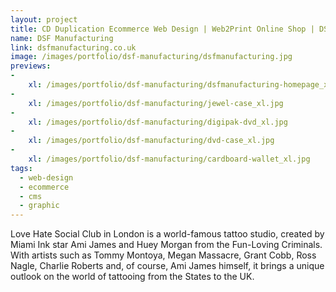 ```yaml
---
layout: project
title: CD Duplication Ecommerce Web Design | Web2Print Online Shop | DSF Manufacturing
name: DSF Manufacturing
link: dsfmanufacturing.co.uk
image: /images/portfolio/dsf-manufacturing/dsfmanufacturing.jpg
previews:
-
    xl: /images/portfolio/dsf-manufacturing/dsfmanufacturing-homepage_xl.jpg
-
    xl: /images/portfolio/dsf-manufacturing/jewel-case_xl.jpg
-
    xl: /images/portfolio/dsf-manufacturing/digipak-dvd_xl.jpg
-
    xl: /images/portfolio/dsf-manufacturing/dvd-case_xl.jpg
-
    xl: /images/portfolio/dsf-manufacturing/cardboard-wallet_xl.jpg
tags:
  - web-design
  - ecommerce
  - cms
  - graphic
---
```

Love Hate Social Club in London is a world-famous tattoo studio, created by Miami Ink star Ami James and Huey Morgan from the Fun-Loving Criminals. With artists such as Tommy Montoya, Megan Massacre, Grant Cobb, Ross Nagle, Charlie Roberts and, of course, Ami James himself, it brings a unique outlook on the world of tattooing from the States to the UK.